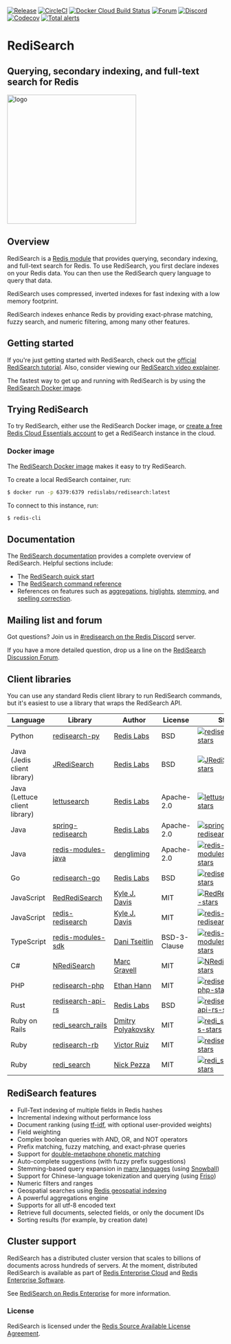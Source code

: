 [![Release](https://img.shields.io/github/v/release/redisearch/redisearch.svg?sort=semver)](https://github.com/RediSearch/RediSearch/releases)
[![CircleCI](https://circleci.com/gh/RediSearch/RediSearch/tree/master.svg?style=svg)](https://circleci.com/gh/RediSearch/RediSearch/tree/master)
[![Docker Cloud Build Status](https://img.shields.io/docker/cloud/build/redislabs/redisearch.svg)](https://hub.docker.com/r/redislabs/redisearch/builds/)
[![Forum](https://img.shields.io/badge/Forum-RediSearch-blue)](https://forum.redislabs.com/c/modules/redisearch/)
[![Discord](https://img.shields.io/discord/697882427875393627?style=flat-square)](https://discord.gg/xTbqgTB)
[![Codecov](https://codecov.io/gh/RediSearch/RediSearch/branch/master/graph/badge.svg)](https://codecov.io/gh/RediSearch/RediSearch)
[![Total alerts](https://img.shields.io/lgtm/alerts/g/RediSearch/RediSearch.svg?logo=lgtm&logoWidth=18)](https://lgtm.com/projects/g/RediSearch/RediSearch/alerts/)

# RediSearch

## Querying, secondary indexing, and full-text search for Redis
<img src="docs/img/logo.svg" alt="logo" width="300"/>

## Overview

RediSearch is a [Redis module](https://redis.io/modules) that provides querying, secondary indexing, and full-text search for Redis. To use RediSearch, you first declare indexes on your Redis data. You can then use the RediSearch query language to query that data.

RediSearch uses compressed, inverted indexes for fast indexing with a low memory footprint.

RediSearch indexes enhance Redis by providing exact-phrase matching, fuzzy search, and numeric filtering, among many other features.

## Getting started

If you're just getting started with RediSearch, check out the [official RediSearch tutorial](https://github.com/RediSearch/redisearch-getting-started). Also, consider viewing our [RediSearch video explainer](https://www.youtube.com/watch?v=B10nHEdW3NA).

The fastest way to get up and running with RediSearch is by using the [RediSearch Docker image](https://hub.docker.com/r/redislabs/redisearch/).

## Trying RediSearch

To try RediSearch, either use the RediSearch Docker image, or [create a free Redis Cloud Essentials account](https://redislabs.com/try-free/) to get a RediSearch instance in the cloud.

### Docker image

The [RediSearch Docker image](https://hub.docker.com/r/redislabs/redisearch/) makes it easy to try RediSearch.

To create a local RediSearch container, run:

```sh
$ docker run -p 6379:6379 redislabs/redisearch:latest
```

To connect to this instance, run:

```sh
$ redis-cli
```

## Documentation

The [RediSearch documentation](https://oss.redislabs.com/redisearch/) provides a complete overview of RediSearch. Helpful sections include:

* The [RediSearch quick start](https://oss.redislabs.com/redisearch/Quick_Start/) 
* The [RediSearch command reference](https://oss.redislabs.com/redisearch/Commands/)
* References on features such as [aggregations](https://oss.redislabs.com/redisearch/Aggregations/), [higlights](https://oss.redislabs.com/redisearch/Highlight/), [stemming](https://oss.redislabs.com/redisearch/Stemming/), and [spelling correction](https://oss.redislabs.com/redisearch/Spellcheck/).

## Mailing list and forum

Got questions? Join us in [#redisearch on the Redis Discord](https://discord.gg/knMsnYmwXu) server. 

If you have a more detailed question, drop us a line on the [RediSearch Discussion Forum](http://forum.redislabs.com/c/modules/redisearch).

## Client libraries

You can use any standard Redis client library to run RediSearch commands, but it's easiest to use a library that wraps the RediSearch API. 

| Language | Library | Author | License | Stars |
|----------|---------|--------|---------|-------|
|Python | [redisearch-py][redisearch-py-url] | [Redis Labs][redisearch-py-author] | BSD | [![redisearch-py-stars]][redisearch-py-url] |
| Java (Jedis client library) | [JRediSearch][JRediSearch-url] | [Redis Labs][JRediSearch-author] | BSD | [![JRediSearch-stars]][JRediSearch-url]|
| Java (Lettuce client library) | [lettusearch][lettusearch-url] | [Redis Labs][lettusearch-author] | Apache-2.0 | [![lettusearch-stars]][lettusearch-url]|
| Java | [spring-redisearch][spring-redisearch-url] | [Redis Labs][spring-redisearch-author] | Apache-2.0 | [![spring-redisearch-stars]][spring-redisearch-url]|
| Java | [redis-modules-java][redis-modules-java-url] | [dengliming][redis-modules-java-author] | Apache-2.0 | [![redis-modules-java-stars]][redis-modules-java-url]|
| Go | [redisearch-go][redisearch-go-url] | [Redis Labs][redisearch-go-author] | BSD | [![redisearch-go-stars]][redisearch-go-url] | 
| JavaScript | [RedRediSearch][RedRediSearch-url] | [Kyle J. Davis][RedRediSearch-author] | MIT |[![RedRediSearch-stars]][RedRediSearch-url]|
| JavaScript | [redis-redisearch][redis-redisearch-url] | [Kyle J. Davis][redis-redisearch-author] | MIT | [![redis-redisearch-stars]][redis-redisearch-url]|
| TypeScript | [redis-modules-sdk][redis-modules-sdk-url] | [Dani Tseitlin][redis-modules-sdk-author] | BSD-3-Clause | [![redis-modules-sdk-stars]][redis-modules-sdk-url]|
| C# | [NRediSearch][NRediSearch-url] | [Marc Gravell][NRediSearch-author] | MIT | [![NRediSearch-stars]][NRediSearch-url] |
| PHP | [redisearch-php][redisearch-php-url] | [Ethan Hann][redisearch-php-author] | MIT | [![redisearch-php-stars]][redisearch-php-url] |
| Rust | [redisearch-api-rs][redisearch-api-rs-url] | [Redis Labs][redisearch-api-rs-author] | BSD | [![redisearch-api-rs-stars]][redisearch-api-rs-url] | API for Redis Modules written in Rust |
| Ruby on Rails | [redi_search_rails][redi_search_rails-url] | [Dmitry Polyakovsky][redi_search_rails-author] | MIT | [![redi_search_rails-stars]][redi_search_rails-url]|
| Ruby | [redisearch-rb][redisearch-rb-url] | [Victor Ruiz][redisearch-rb-author] | MIT | [![redisearch-rb-stars]][redisearch-rb-url]|
| Ruby | [redi_search][redi_search-url] | [Nick Pezza][redi_search-author] | MIT | [![redi_search-stars]][redi_search-url] |

[redisearch-py-url]: https://github.com/RediSearch/redisearch-py
[redisearch-py-author]: https://redislabs.com
[redisearch-py-stars]: https://img.shields.io/github/stars/RediSearch/redisearch-py.svg?style=social&amp;label=Star&amp;maxAge=2592000

[JRediSearch-url]: https://github.com/RediSearch/JRediSearch
[JRediSearch-author]: https://redislabs.com
[JRediSearch-stars]: https://img.shields.io/github/stars/RediSearch/JRediSearch.svg?style=social&amp;label=Star&amp;maxAge=2592000

[lettusearch-url]: https://github.com/RediSearch/lettusearch
[lettusearch-author]: https://redislabs.com
[lettusearch-stars]: https://img.shields.io/github/stars/RediSearch/lettusearch.svg?style=social&amp;label=Star&amp;maxAge=2592000

[spring-redisearch-url]: https://github.com/RediSearch/spring-redisearch
[spring-redisearch-author]: https://redislabs.com
[spring-redisearch-stars]: https://img.shields.io/github/stars/RediSearch/spring-redisearch.svg?style=social&amp;label=Star&amp;maxAge=2592000

[redis-modules-java-url]: https://github.com/dengliming/redis-modules-java
[redis-modules-java-author]: https://github.com/dengliming
[redis-modules-java-stars]: https://img.shields.io/github/stars/dengliming/redis-modules-java.svg?style=social&amp;label=Star&amp;maxAge=2592000

[redisearch-go-url]: https://github.com/RediSearch/redisearch-go
[redisearch-go-author]: https://redislabs.com
[redisearch-go-stars]: https://img.shields.io/github/stars/RediSearch/redisearch-go.svg?style=social&amp;label=Star&amp;maxAge=2592000

[RedRediSearch-url]: https://github.com/stockholmux/redredisearch
[RedRediSearch-author]: https://github.com/stockholmux
[RedRediSearch-stars]: https://img.shields.io/github/stars/stockholmux/redredisearch.svg?style=social&amp;label=Star&amp;maxAge=2592000

[redis-redisearch-url]: https://github.com/stockholmux/node_redis-redisearch
[redis-redisearch-author]: https://github.com/stockholmux
[redis-redisearch-stars]: https://img.shields.io/github/stars/stockholmux/node_redis-redisearch.svg?style=social&amp;label=Star&amp;maxAge=2592000

[NRediSearch-url]: https://libraries.io/nuget/NRediSearch
[NRediSearch-author]: https://github.com/StackExchange/
[NRediSearch-stars]: https://img.shields.io/github/stars/StackExchange/StackExchange.Redis.svg?style=social&amp;label=Star&amp;maxAge=2592000

[redisearch-php-url]: https://github.com/ethanhann/redisearch-php
[redisearch-php-author]: https://github.com/ethanhann
[redisearch-php-stars]: https://img.shields.io/github/stars/ethanhann/redisearch-php.svg?style=social&amp;label=Star&amp;maxAge=2592000

[redi_search_rails-url]: https://github.com/dmitrypol/redi_search_rails
[redi_search_rails-author]: https://github.com/dmitrypol
[redi_search_rails-stars]: https://img.shields.io/github/stars/dmitrypol/redi_search_rails.svg?style=social&amp;label=Star&amp;maxAge=2592000

[redisearch-rb-url]: https://github.com/vruizext/redisearch-rb
[redisearch-rb-author]: https://github.com/vruizext
[redisearch-rb-stars]: https://img.shields.io/github/stars/vruizext/redisearch-rb.svg?style=social&amp;label=Star&amp;maxAge=2592000

[redi_search-url]: https://github.com/npezza93/redi_search
[redi_search-author]: https://github.com/npezza93
[redi_search-stars]: https://img.shields.io/github/stars/npezza93/redi_search.svg?style=social&amp;label=Star&amp;maxAge=2592000

[redis-modules-sdk-url]: https://github.com/danitseitlin/redis-modules-sdk
[redis-modules-sdk-author]: https://github.com/danitseitlin
[redis-modules-sdk-stars]: https://img.shields.io/github/stars/danitseitlin/redis-modules-sdk.svg?style=social&amp;label=Star&amp;maxAge=2592000

[redisearch-api-rs-url]: https://github.com/RediSearch/redisearch-api-rs
[redisearch-api-rs-author]: https://redislabs.com
[redisearch-api-rs-stars]: https://img.shields.io/github/stars/RediSearch/redisearch-api-rs.svg?style=social&amp;label=Star&amp;maxAge=2592000

## RediSearch features

* Full-Text indexing of multiple fields in Redis hashes
* Incremental indexing without performance loss
* Document ranking (using [tf-idf](https://en.wikipedia.org/wiki/Tf%E2%80%93idf), with optional user-provided weights)
* Field weighting
* Complex boolean queries with AND, OR, and NOT operators
* Prefix matching, fuzzy matching, and exact-phrase queries
* Support for [double-metaphone phonetic matching](https://oss.redislabs.com/redisearch/Phonetic_Matching/)
* Auto-complete suggestions (with fuzzy prefix suggestions)
* Stemming-based query expansion in [many languages](https://oss.redislabs.com/redisearch/Stemming/) (using [Snowball](http://snowballstem.org/))
* Support for Chinese-language tokenization and querying (using [Friso](https://github.com/lionsoul2014/friso))
* Numeric filters and ranges
* Geospatial searches using [Redis geospatial indexing](https://redis.io/commands/georadius)
* A powerful aggregations engine
* Supports for all utf-8 encoded text
* Retrieve full documents, selected fields, or only the document IDs
* Sorting results (for example, by creation date)

## Cluster support

RediSearch has a distributed cluster version that scales to billions of documents across hundreds of servers. At the moment, distributed RediSearch is available as part of [Redis Enterprise Cloud](https://redislabs.com/redis-enterprise-cloud/overview/) and [Redis Enterprise Software](https://redislabs.com/redis-enterprise-software/overview/).

See [RediSearch on Redis Enterprise](https://redislabs.com/modules/redisearch/) for more information.

### License

 RediSearch is licensed under the [Redis Source Available License Agreement](LICENSE).
